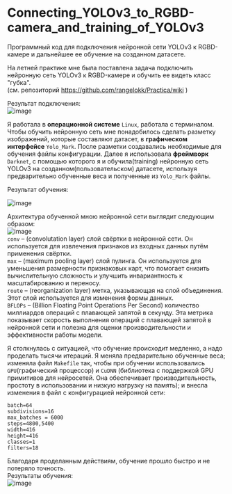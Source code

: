 # Connecting_YOLOv3_to_RGBD-camera_and_training_of_YOLOv3
Программный код для подключения нейронной сети YOLOv3 к RGBD-камере и дальнейшее ее обучение на созданном датасете.  

На летней практике мне была поставлена задача подключить нейронную сеть YOLOv3 к RGBD-камере и обучить ее видеть класс "губка".  
(см. репозиторий https://github.com/rangelokk/Practica/wiki )  

Результат подключения:  
![image](https://github.com/user-attachments/assets/62b46351-6f28-48c3-9000-8f6abb24de22)  

Я работала в **операционной системе** `Linux`, работала с терминалом. Чтобы обучить нейронную сеть мне понадобилось сделать разметку изображений, которые составляют датасет, в **графическом интерфейсе** `Yolo_Mark`. После разметки создавались необходимые для обучения файлы конфигурации. Далее я использовала **фреймворк** `Darknet`, с помощью которого я и обучила(training) нейронную сеть YOLOv3 на созданном(пользовательском) датасете, используя предварительно обученные веса и полученные из `Yolo_Mark` файлы.  

Результат обучения:  

![image](https://github.com/user-attachments/assets/8d870dcc-7e89-48ca-b8a7-f6963d376c12)  

Архитектура обученной мною нейронной сети выглядит следующим образом:  
![image](https://github.com/user-attachments/assets/9a3f1c75-3441-49f8-bc7c-a9e239fb3c54)  
`conv` – (convolutation layer) слой свёртки в нейронной сети. Он используется для извлечения признаков из входных данных путём применения свёртки.  
`max` – (maximum pooling layer) слой пулинга. Он используется для уменьшения размерности признаковых карт, что помогает снизить вычислительную сложность и улучшить инвариантность к масштабированию и переносу.  
`route` – (reorganization layer) метка, указывающая на слой объединения. Этот слой используется для изменения формы данных.  
`BFLOPs` – (Billion Floating Point Operations Per Second) количество миллиардов операций с плавающей запятой в секунду. Эта метрика показывает скорость выполнения операций с плавающей запятой в нейронной сети и полезна для оценки производительности и эффективности работы модели.   

Я столкнулась с ситуацией, что обучение происходит медленно, а надо проделать тысячи итераций. Я меняла предварительно обученные веса; изменяла файл `Makefile` так, чтобы при обучении использовались `GPU`(графический процессор) и `CuDNN` (библиотека с поддержкой GPU примитивов для нейросетей. Она обеспечивает производительность, простоту в использовании и низкую нагрузку на память); и внесла изменения в файл с конфигурацией нейронной сети:  
```
batch=64  
subdivisions=16
max_batches = 6000
steps=4800,5400
width=416
height=416
classes=1
filters=18
```
Благодаря проделанным действиям, обучение прошло быстро и не потеряло точность.  
Результаты обучения:  
![image](https://github.com/user-attachments/assets/07cea41f-2586-4aae-86a9-19934b25af69)  
